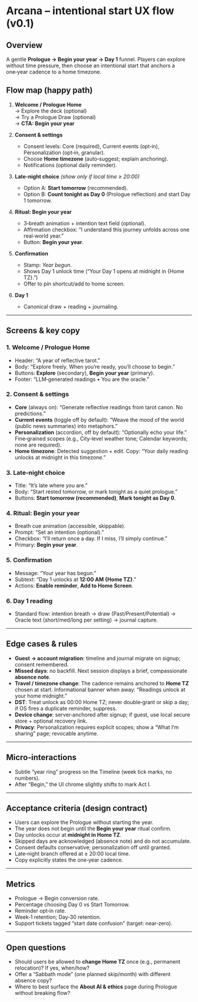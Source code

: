 # Arcana – intentional start UX flow (v0.1)

## Overview
A gentle **Prologue → Begin your year → Day 1** funnel. Players can explore without time pressure, then choose an intentional start that anchors a one‑year cadence to a home timezone.

## Flow map (happy path)
1) **Welcome / Prologue Home**  
   → Explore the deck (optional)  
   → Try a Prologue Draw (optional)  
   → **CTA: Begin your year**

2) **Consent & settings**  
   - Consent levels: Core (required), Current events (opt‑in), Personalization (opt‑in, granular).  
   - Choose **Home timezone** (auto‑suggest; explain anchoring).  
   - Notifications (optional daily reminder).

3) **Late‑night choice** *(show only if local time ≥ 20:00)*  
   - Option A: **Start tomorrow** (recommended).  
   - Option B: **Count tonight as Day 0** (Prologue reflection) and start Day 1 tomorrow.

4) **Ritual: Begin your year**  
   - 3‑breath animation + intention text field (optional).  
   - Affirmation checkbox: “I understand this journey unfolds across one real‑world year.”  
   - Button: **Begin your year**.

5) **Confirmation**  
   - Stamp: *Year begun*.  
   - Shows Day 1 unlock time (“Your Day 1 opens at midnight in {Home TZ}.”)  
   - Offer to pin shortcut/add to home screen.

6) **Day 1**  
   - Canonical draw + reading + journaling.

---

## Screens & key copy
### 1. Welcome / Prologue Home
- Header: “A year of reflective tarot.”  
- Body: “Explore freely. When you’re ready, you’ll choose to begin.”  
- Buttons: **Explore** (secondary), **Begin your year** (primary).  
- Footer: “LLM‑generated readings • You are the oracle.”

### 2. Consent & settings
- **Core** (always on): “Generate reflective readings from tarot canon. No predictions.”  
- **Current events** (toggle off by default): “Weave the mood of the world (public news summaries) into metaphors.”  
- **Personalization** (accordion, off by default): “Optionally echo your life.” Fine‑grained scopes (e.g., City‑level weather tone; Calendar keywords; none are required).  
- **Home timezone**: Detected suggestion + edit. Copy: “Your daily reading unlocks at midnight in this timezone.”

### 3. Late‑night choice
- Title: “It’s late where you are.”  
- Body: “Start rested tomorrow, or mark tonight as a quiet prologue.”  
- Buttons: **Start tomorrow (recommended)**, **Mark tonight as Day 0**.

### 4. Ritual: Begin your year
- Breath cue animation (accessible, skippable).  
- Prompt: “Set an intention (optional).”  
- Checkbox: “I’ll return once a day. If I miss, I’ll simply continue.”  
- Primary: **Begin your year**.

### 5. Confirmation
- Message: “Your year has begun.”  
- Subtext: “Day 1 unlocks at **12:00 AM {Home TZ}**.”  
- Actions: **Enable reminder**, **Add to Home Screen**.

### 6. Day 1 reading
- Standard flow: intention breath → draw (Past/Present/Potential) → Oracle text (short/med/long per setting) → journal capture.

---

## Edge cases & rules
- **Guest → account migration**: timeline and journal migrate on signup; consent remembered.  
- **Missed days**: no backfill. Next session displays a brief, compassionate **absence note**.
- **Travel / timezone change**: The cadence remains anchored to **Home TZ** chosen at start. Informational banner when away: “Readings unlock at your home midnight.”  
- **DST**: Treat unlock as 00:00 Home TZ; never double‑grant or skip a day; if OS fires a duplicate reminder, suppress.  
- **Device change**: server‑anchored after signup; if guest, use local secure store + optional recovery link.
- **Privacy**: Personalization requires explicit scopes; show a “What I’m sharing” page; revocable anytime.

---

## Micro‑interactions
- Subtle “year ring” progress on the Timeline (week tick marks, no numbers).  
- After “Begin,” the UI chrome slightly shifts to mark Act I.

---

## Acceptance criteria (design contract)
- Users can explore the Prologue without starting the year.  
- The year does not begin until the **Begin your year** ritual confirm.  
- Day unlocks occur at **midnight in Home TZ**.  
- Skipped days are acknowledged (absence note) and do not accumulate.  
- Consent defaults conservative; personalization off until granted.  
- Late‑night branch offered at ≥ 20:00 local time.  
- Copy explicitly states the one‑year cadence.

---

## Metrics
- Prologue → Begin conversion rate.  
- Percentage choosing Day 0 vs Start Tomorrow.  
- Reminder opt‑in rate.  
- Week‑1 retention; Day‑30 retention.  
- Support tickets tagged “start date confusion” (target: near‑zero).

---

## Open questions
- Should users be allowed to **change Home TZ** once (e.g., permanent relocation)? If yes, when/how?  
- Offer a “Sabbath mode” (one planned skip/month) with different absence copy?  
- Where to best surface the **About AI & ethics** page during Prologue without breaking flow?

